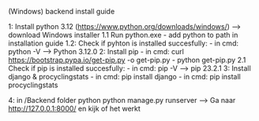 (Windows) backend install guide

1: Install python 3.12 (https://www.python.org/downloads/windows/) --> download Windows installer
1.1 Run python.exe - add python to path in installation guide
1.2: Check if pyhton is installed succesfully: - in cmd: python -V --> Python 3.12.0
2: Install pip - in cmd: curl https://bootstrap.pypa.io/get-pip.py -o get-pip.py - python get-pip.py
2.1 Check if pip is installed succesfully: - in cmd: pip -V --> pip 23.2.1
3: Install django & procyclingstats - in cmd: pip install django - in cmd: pip install procyclingstats

4: in /Backend folder python python manage.py runserver --> Ga naar http://127.0.0.1:8000/ en kijk of het werkt
